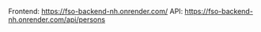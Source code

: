 Frontend: https://fso-backend-nh.onrender.com/
API: https://fso-backend-nh.onrender.com/api/persons
